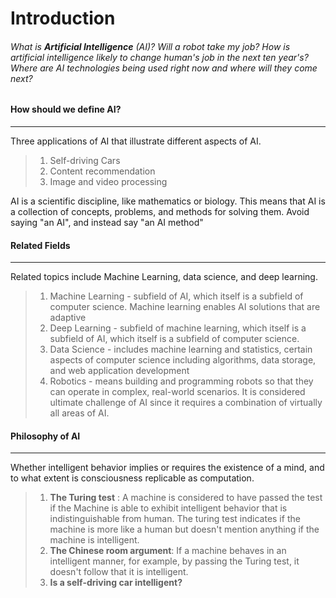# Introduction

###### What is **Artificial Intelligence** (AI)? Will a robot take my job? How is artificial intelligence likely to change human's job in the next ten year's? Where are AI technologies being used right now and where will they come next?

#### How should we define AI?
-----------------------------

Three applications of AI that illustrate different aspects of AI.
> 1. Self-driving Cars
> 2. Content recommendation
> 3. Image and video processing
 
AI is a scientific discipline, like mathematics or biology. This means that AI is a collection of concepts, problems, and methods for solving them. Avoid saying "an AI", and instead say "an AI method"


#### Related Fields
---------------------
Related topics include Machine Learning, data science, and deep learning.
> 1. Machine Learning - subfield of AI, which itself is a subfield of computer science. Machine learning enables AI solutions that are adaptive
> 2. Deep Learning - subfield of machine learning, which itself is a subfield of AI, which itself is a subfield of computer science.
> 3. Data Science - includes machine learning and statistics, certain aspects of computer science including algorithms, data storage, and web application development
> 4. Robotics - means building and programming robots so that they can operate in complex, real-world scenarios. It is considered ultimate challenge of AI since it requires a combination of virtually all areas of AI.


#### Philosophy of AI
---------------------
Whether intelligent behavior implies or requires the existence of a mind, and to what extent is consciousness replicable as computation.
> 1. **The Turing test** : A machine is considered to have passed the test if the Machine is able to exhibit intelligent behavior that is indistinguishable from human. The turing test indicates if the machine is more like a human but doesn't mention anything if the machine is intelligent.  
> 2. **The Chinese room argument**: If a machine behaves in an intelligent manner, for example, by passing the Turing test, it doesn't follow that it is intelligent.
> 3. **Is a self-driving car intelligent?**
